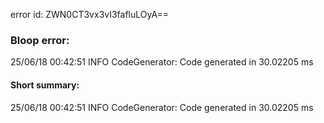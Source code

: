 error id: ZWN0CT3vx3vI3fafluLOyA==
### Bloop error:

25/06/18 00:42:51 INFO CodeGenerator: Code generated in 30.02205 ms
#### Short summary: 

25/06/18 00:42:51 INFO CodeGenerator: Code generated in 30.02205 ms